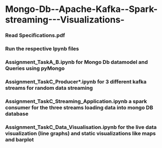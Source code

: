 # Mongo-Db--Apache-Kafka--Spark-streaming---Visualizations-
### Read Specifications.pdf
### Run the respective Ipynb files 
### Assignment_TaskA_B.ipynb for Mongo Db datamodel and Queries using pyMongo
### Assignment_TaskC_Producer*.ipynb for 3 different kafka streams for random data streaming 
### Assignment_TaskC_Streaming_Application.ipynb a spark consumer for the three streams loading data into mongo DB database
### Assignment_TaskC_Data_Visualisation.ipynb for the live data visualization (line graphs) and static visualizations like maps and barplot
